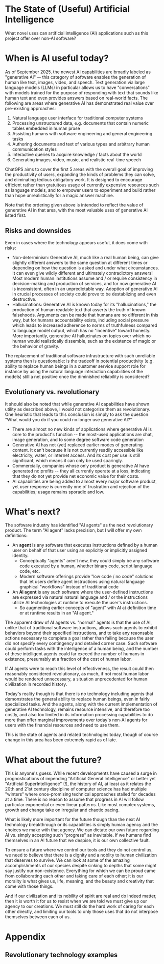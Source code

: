The State of (Useful) Artificial Intelligence
=============================================

What novel uses can artificial intelligence (AI) applications such as this project offer over non-AI software?

# When is AI useful today?

As of September 2025, the newest AI capabilities are broadly labeled as "generative AI" -- this category of software enables the generation of human like text, images, video, and speech. Text generation via large language models (LLMs) in particular allows us to have "conversations" with models trained for the purpose of responding with text that sounds like human text and even provides answers based on real-world facts. The following are areas where generative AI has demonstrated real value over pre-existing approaches:

1. Natural language user interface for traditional computer systems
2. Processing unstructured data, e.g. documents that contain numeric tables embedded in human prose
3. Assisting humans with software engineering and general engineering tasks
4. Authoring documents and text of various types and arbitrary human communication styles
5. Interactive queries to acquire knowledge / facts about the world
6. Generating images, video, music, and realistic real-time speech

ChatGPS aims to cover the first 5 areas with the overall goal of improving the productivity of users, expanding the kinds of problems they can solve, and eliminating tedious obligatory work. It is designed to encourage efficient rather than gratuitous usage of currently expensive resources such as language models, and to empower users to experiment and build rather than hope unrealistically for a magic answer machine.

Note that the ordering given above is intended to reflect the value of generative AI in that area, with the most valuable uses of generative AI listed first.

## Risks and downsides

Even in cases where the technology appears useful, it does come with risks:

* Non-determinism: Generative AI, much like a real human being, can give slightly different answers to the same question at different times or depending on how the question is asked and under what circumstances. It can even give wildly different and ultimately contradictory answers! Most modern human institutions assume and / or require consistency in decision-making and production of services, and for now generative AI is inconsistent, often in an unpredictable way. Adoption of generative AI in crucial processes of society could prove to be destablizing and even destructive.
* Hallucinations: Generative AI is known today for its "hallucinations," the production of human readable text that asserts the truth of known falsehoods. Arguments can be made that humans are no different in this way, but for humans accountability exists, including social pressure which leads to increased adherence to norms of truthfulness compared to language model output, which has no "incentive" toward honesty. More importantly, generative AI hallucinates on topics over which no human would realistically dissemble, such as the existence of magic or the behavior of gravity.

The replacement of traditional software infrastructure with such unreliable systems then is questionable: is the tradeoff in potential productivity (e.g. ability to replace human beings in a customer service support role for instance by using the natural language interaction capabilities of the models) still a net positive once the diminished reliability is considered?

## Evolutionary vs. revolutionary

It should also be noted that while generative AI  capabilities have shown utility as described above, I would not categorize them as revolutionary. One heuristic that leads to this conclusion is simply to ask the question "What would you do if you could no longer use generative AI?"

* There are almost no new kinds of applications where generative AI is core to the product's function -- the most-used applications are chat, image generation, and to some degree software code generation
* Generative AI has not (yet) replaced earlier modes of generating content. It can't because it is not currently readily accessible like electricity, water, or internet access. And its cost per use is still significant, which means it can only be used sparingly.
* Commercially, companies whose only product is generative AI have generated no profits -- they all currently operate at a loss, indicating that they do not yet provide net economic value for their costs.
* AI capabilities are being added to almost every major software product, yet user response is currently one of frustration and rejection of the capabilities; usage remains sporadic and low.

# What's next?

The software industry has identified "AI agents" as the next revolutionary product. The term "AI agent" lacks precision, but I will offer my own definitions:

* An **agent** is any software that executes instructions defined by a human user on behalf of that user using an explicitly or implicitly assigned identity.
  * Conceptually "agents" aren't new, they could simply be any software code executed by a human, whether binary code, script language code, etc.
  * Modern software offerings provide "low code / no code" solutions that let users define agent instructions using natural language graphical "workflows" instead of traditional code
* An **AI agent** is any such software where the user-defined instructions are expressed via natural natural language and / or the instructions utilize AI technologies at runtime to execute the user's instructions.
  * So augmenting earlier concepts of "agent" with AI at definition time or at runtime results in an "AI agent."

The apparent draw of AI agents vs. "normal" agents is that the use of AI, unlike that of traditional software instructions, allows such agents to exhibit behaviors beyond their specified instructions, and to take any reaonsable actions necessary to complete a goal rather than failing because the user did not specify every contingency and detailed corner case. Such software could perform tasks with the intelligence of a human being, and the number of these intelligent agents could far exceed the number of humans in existence, presumably at a fraction of the cost of human labor.

If AI agents were to reach this level of effectiveness, the result could then reasonably considered revolutionary, as much, if not most human labor would be rendered unnecessary, a situation unprecedented for human civilization in recorded history.

Today's reality though is that there is no technology including agents that demonstrates the general ability to replace human beings, even in fairly specialized tasks. And the agents, along with the current implementation of generative AI technology, remains resource intensive, and therefore too costly, and also too limited in its information processing capabilities to do more than offer marginal improvements over today's non-AI agents for users with the financial resources and need to use them.

This is the state of agents and related technologies today, though of course change in this area has been extremely rapid as of late.

# What about the future?

This is anyone's guess. While recent developments have caused a surge in prognostications of impending "Artificial General Intelligence" or better yet "Artificial SuperIntelligence" (!), the history of AI, at least as it relates the 20th and 21st century discipline of computer science has had multiple "winters" where once-promising technical approaches stalled for decades at a time. There is no reason to assume that progress in AI will follow particular exponential or even linear patterns. Like most complex systems, growth and change take on irregular and chaotic pacing.

What is likely more important for the future though than the next AI technology breakthrough or its capabilities is simply human agency and the choices we make with that agency. We can dictate our own future regarding AI vs. simply accepting such "progress" as inevitable. If we humans find themselves in an AI future that we despise, it is our own collective fault.

To ensure a future where we control our tools and they do not control us, we need to believe that there is a dignity and a noblity to human civilization that deserves to survive. We can look at some of the amazing accomplishments of our species despite sinking to depths that some might say justify our non-existence. Everything for which we can be proud came from collaborating each other and taking care of each other; it is our morality is what gives us, life, meaning, and the beauty and creativity that come with those things.

And if our civilization and its nobility of spirit are real and do indeed matter, then it is worth it for us to resist when we are told we must give up our agency to our creations. We must still do the hard work of caring for each other directly, and limiting our tools to only those uses that do not interpose themselves between each of us.

# Appendix

## Revolutionary technology examples


